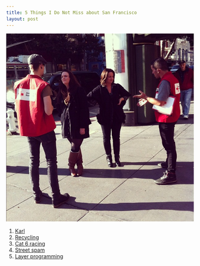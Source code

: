 ```yaml
---
title: 5 Things I Do Not Miss about San Francisco
layout: post
---
```

[![streetspam](/images/streetspam.jpg)][1]

1.  [Karl][2]
2.  [Recycling][3]
3.  [Cat 6 racing][4]
4.  [Street spam][5]
5.  [Layer programming][6]

 [1]: http://instagram.com/p/eNG_e#
 [2]: https://twitter.com/KarlTheFog
 [3]: http://www.youtube.com/watch?v=rExEVZlQia4
 [4]: http://bikesnobnyc.blogspot.com/2011/05/probing-for-answers-cat-6-racing-boom.html
 [5]: http://instagram.com/p/eNG_e/
 [6]: https://twitter.com/wednesdaynight/status/389028925344473089

